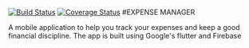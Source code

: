 [![Build Status](https://travis-ci.org/KNehe/Expense-Manager.svg?branch=app-development)](https://travis-ci.org/KNehe/Expense-Manager)
[![Coverage Status](https://coveralls.io/repos/github/KNehe/Expense-Manager/badge.svg?branch=app-development)](https://coveralls.io/github/KNehe/Expense-Manager?branch=app-development)
#EXPENSE MANAGER

A mobile application to help you track your expenses and keep a good financial discipline.
The app is built using Google's flutter and Firebase